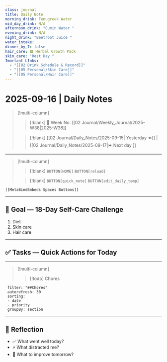 ```yaml
---
class: journal
title: Daily Note
morning_drink: Fenugreek Water
mid_day_drink: N/A
afternoon_drink: "Cumin Water "
evening_drink: N/A
night_drink: "Beetroot Juice "
water_intake:
dinner_by_7: false
hair_care: 🟩 Herbal Growth Pack
skin_care: "Rest Day "
Imortant LInks:
  - "[[02 Drink Schedule & Record]]"
  - "[[05 Personal/Skin Care]]"
  - "[[05 Personal/Hair Care]]"
---
```


# 2025-09-16 | Daily Notes

> [!multi-column]
> 
>> [!blank]
>> 📅 Week No. [[02 Journal/Weekly_Journal/2025-W38|2025-W38]]
>
>> [!blank]
>> [[02 Journal/Daily_Notes/2025-09-15| Yesterday ⏪]] |  [[02 Journal/Daily_Notes/2025-09-17|⏩ Next day ]]

---

> [!multi-column]
>
>> [!blank]
>> `BUTTON[HOME]` 
>> `BUTTON[reload]`
>
>> [!blank]
>> `BUTTON[quick_note]` 
>> `BUTTON[edit_daily_temp]` 
 
 ```meta-bind-embed
 [[MetaBindEmbeds Spaces Buttons]]
 ```
 
---


## 🎯 Goal — 18-Day Self-Care Challenge

1. Diet
2. Skin care
3. Hair care

---

## ✅ Tasks — Quick Actions for Today


---

> [!multi-column]
> 
>> [!todo] Chores

```todoist
 filter: "##Chores"
 autorefresh: 30
 sorting:  
 - date
 - priority
 groupBy: section
 ```




---

## 📓 Reflection

- ✅ What went well today?  
- ⚡ What distracted me?  
- 🎯 What to improve tomorrow?  
